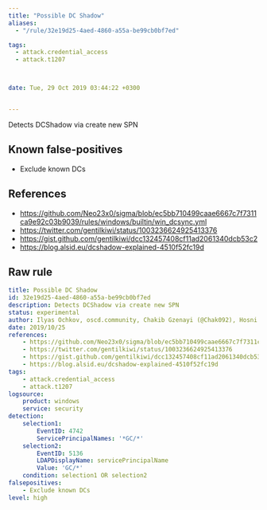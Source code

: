 ```yaml
---
title: "Possible DC Shadow"
aliases:
  - "/rule/32e19d25-4aed-4860-a55a-be99cb0bf7ed"

tags:
  - attack.credential_access
  - attack.t1207



date: Tue, 29 Oct 2019 03:44:22 +0300


---
```


Detects DCShadow via create new SPN

<!--more-->


## Known false-positives

* Exclude known DCs



## References

* https://github.com/Neo23x0/sigma/blob/ec5bb710499caae6667c7f7311ca9e92c03b9039/rules/windows/builtin/win_dcsync.yml
* https://twitter.com/gentilkiwi/status/1003236624925413376
* https://gist.github.com/gentilkiwi/dcc132457408cf11ad2061340dcb53c2
* https://blog.alsid.eu/dcshadow-explained-4510f52fc19d


## Raw rule
```yaml
title: Possible DC Shadow
id: 32e19d25-4aed-4860-a55a-be99cb0bf7ed
description: Detects DCShadow via create new SPN
status: experimental
author: Ilyas Ochkov, oscd.community, Chakib Gzenayi (@Chak092), Hosni Mribah
date: 2019/10/25
references:
    - https://github.com/Neo23x0/sigma/blob/ec5bb710499caae6667c7f7311ca9e92c03b9039/rules/windows/builtin/win_dcsync.yml
    - https://twitter.com/gentilkiwi/status/1003236624925413376
    - https://gist.github.com/gentilkiwi/dcc132457408cf11ad2061340dcb53c2
    - https://blog.alsid.eu/dcshadow-explained-4510f52fc19d
tags:
    - attack.credential_access
    - attack.t1207
logsource:
    product: windows
    service: security
detection:
    selection1:
        EventID: 4742
        ServicePrincipalNames: '*GC/*'
    selection2:
        EventID: 5136
        LDAPDisplayName: servicePrincipalName
        Value: 'GC/*'
    condition: selection1 OR selection2
falsepositives:
    - Exclude known DCs
level: high

```

